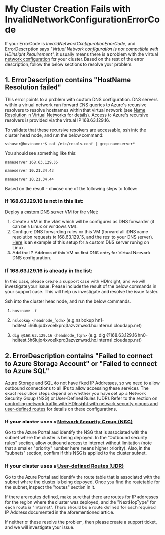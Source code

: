 # My Cluster Creation Fails with InvalidNetworkConfigurationErrorCode

If your ErrorCode is *InvalidNetworkConfigurationErrorCode*, and ErrorDescription says *"Virtual Network configuration is not compatible with HDInsight Requirement"*, it usually means there is a problem with the [virtual network configuration](https://docs.microsoft.com/en-us/azure/hdinsight/hdinsight-extend-hadoop-virtual-network) for your cluster. Based on the rest of the error description, follow the below sections to resolve your problem.

## 1. ErrorDescription contains "HostName Resolution failed"

This error points to a problem with custom DNS configuration. DNS servers within a virtual network can forward DNS queries to Azure's recursive resolvers to resolve hostnames within that virtual network (see [Name Resolution in Virtual Networks](https://docs.microsoft.com/en-us/azure/virtual-network/virtual-networks-name-resolution-for-vms-and-role-instances) for details). Access to Azure's recursive resolvers is provided via the virtual IP 168.63.129.16.

To validate that these recursive resolvers are accessable, ssh into the cluster head node, and run the below command:

`sshuser@hostname:~$ cat /etc/resolv.conf | grep nameserver*`

You should see something like this:

`nameserver 168.63.129.16`

`nameserver 10.21.34.43`

`nameserver 10.21.34.44`

Based on the result - choose one of the following steps to follow:

### If 168.63.129.16 is not in this list:

Deploy a [custom DNS server](https://docs.microsoft.com/en-us/azure/virtual-network/virtual-networks-name-resolution-for-vms-and-role-instances#name-resolution-using-your-own-dns-server) VM for the vNet:

   1. Create a VM in the vNet which will be configured as DNS forwarder (it can be a Linux or windows VM).
   2. Configure DNS forwarding rules on this VM (forward all iDNS name resolution requests to 168.63.129.16, and the rest to your DNS server). [Here](https://docs.microsoft.com/en-us/azure/hdinsight/hdinsight-extend-hadoop-virtual-network#example-dns) is an example of this setup for a custom DNS server runing on Linux.
   3. Add the IP Address of this VM as first DNS entry for Virtual Network DNS configuration.

### If 168.63.129.16 is already in the list:

  In this case, please create a support case with HDInsight, and we will investigate your issue. Please include the result of the below commands in your support case. This will help us investigate and resolve the issue faster.

  Ssh into the cluster head node, and run the below commands.

  1. `hostname -f`

  2. `nslookup <headnode_fqdn>` (e.g.nslookup hn1-hditest.5h6lujo4xvoe1kprq3azvzmwsd.hx.internal.cloudapp.net)

  3. `dig @168.63.129.16 <headnode_fqdn>` (e.g. dig @168.63.129.16 hn0-hditest.5h6lujo4xvoe1kprq3azvzmwsd.hx.internal.cloudapp.net)
  

## 2. ErrorDescription contains "Failed to connect to Azure Storage Account" or "Failed to connect to Azure SQL"

Azure Storage and SQL do not have fixed IP Addresses, so we need to allow outbound connections to all IPs to allow accessing these services. The exact resolution steps depend on whether you have set up a Network Security Group (NSG) or User-Defined Rules (UDR). Refer to the section on [controlling network traffic with HDInsight with network security groups and user-defined routes](https://docs.microsoft.com/en-us/azure/hdinsight/hdinsight-extend-hadoop-virtual-network#hdinsight-ip) for details on these configurations.

### If your cluster uses a [Network Security Group (NSG)](https://docs.microsoft.com/en-us/azure/virtual-network/virtual-networks-nsg)
Go to the Azure Portal and identify the NSG that is associated with the subnet where the cluster is being deployed. In the "Outbound security rules" section, allow outbound access to internet without limitation (note that a smaller "priority" number here means higher priority). Also, in the "subnets" section, confirm if this NSG is applied to the cluster subnet.

### If your cluster uses a [User-defined Routes (UDR)](https://docs.microsoft.com/en-us/azure/virtual-network/virtual-networks-udr-overview)
Go to the Azure Portal and identify the route table that is associated with the subnet where the cluster is being deployed. Once you find the routetable for the subnet, inspect the "routes" section in it.

If there are routes defined, make sure that there are routes for IP addresses for the region where the cluster was deployed, and the "NextHopType" for each route is "Internet". There should be a route defined for each required IP Address documented in the aforementioned article.

If neither of these resolve the problem, then please create a support ticket, and we will investigate your issue.
